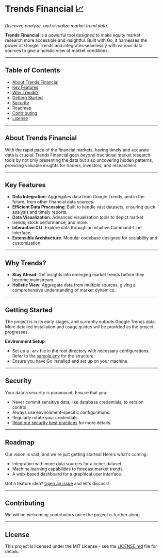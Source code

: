 # Trends Financial 📈

_Discover, analyze, and visualize market trend data._

**Trends Financial** is a powerful tool designed to make equity market research more accessible and insightful. Built with Go, it harnesses the power of Google Trends and integrates seamlessly with various data sources to give a holistic view of market conditions.

---

## Table of Contents

- [About Trends Financial](#about-trends-financial)
- [Key Features](#key-features)
- [Why Trends?](#why-trends)
- [Getting Started](#getting-started)
- [Security](#security)
- [Roadmap](#roadmap)
- [Contributing](#contributing)
- [License](#license)

---

## About Trends Financial

With the rapid pace of the financial markets, having timely and accurate data is crucial. Trends Financial goes beyond traditional market research tools by not only presenting the data but also uncovering hidden patterns, providing valuable insights for traders, investors, and researchers.

---

## Key Features

- **Data Integration**: Aggregates data from Google Trends, and in the future, from other financial data sources.
- **Efficient Data Processing**: Built to handle vast datasets, ensuring quick analysis and timely reports.
- **Data Visualization**: Advanced visualization tools to depict market trends, stock performance, and more.
- **Interactive CLI**: Explore data through an intuitive Command-Line Interface.
- **Extensible Architecture**: Modular codebase designed for scalability and customization.

---

## Why Trends?

- **Stay Ahead**: Get insights into emerging market trends before they become mainstream.
- **Holistic View**: Aggregate data from multiple sources, giving a comprehensive understanding of market dynamics.
---

## Getting Started

The project is in its early stages, and currently outputs Google Trends data. More detailed installation and usage guides will be provided as the project progresses.

**Environment Setup**:

- Set up a `.env` file in the root directory with necessary configurations. Refer to the [sample.env](sample.env) for the structure.
- Ensure you have Go installed and set up on your machine.

---

## Security

Your data's security is paramount. Ensure that you:

- Never commit sensitive data, like database credentials, to version control.
- Always use environment-specific configurations.
- Regularly rotate your credentials.
- [Read our security best practices](SECURITY.md) for more details.

---

## Roadmap

Our vision is vast, and we're just getting started! Here's what's coming:

- Integration with more data sources for a richer dataset.
- Machine learning capabilities to forecast market trends.
- A web-based dashboard for a graphical user interface.

Got a feature idea? [Open an issue](https://github.com/wilsonmike/trends/issues) and let's discuss!

---

## Contributing

We will be welcoming contributors once the project is further along.

---

## License

This project is licensed under the MIT License - see the [LICENSE.md](LICENSE.md) file for details.
